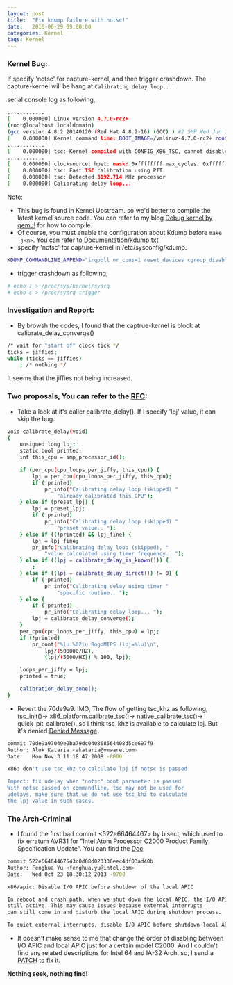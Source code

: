 ```yaml
---
layout: post
title:  "Fix kdump failure with notsc!"
date:   2016-06-29 09:00:00
categories: Kernel
tags: Kernel
---
```

### Kernel Bug:

If specify 'notsc' for capture-kernel, and then trigger crashdown. The capture-kernel will be hang at `Calibrating delay loop...`\. 

serial console log as following,

```sh
............
[    0.000000] Linux version 4.7.0-rc2+
(root@localhost.localdomain)
(gcc version 4.8.2 20140120 (Red Hat 4.8.2-16) (GCC) ) #2 SMP Wed Jun 156
[    0.000000] Kernel command line: BOOT_IMAGE=/vmlinuz-4.7.0-rc2+ root=/dev/mapper/centos-root ro rd.lvm.lv=centos/swap vconsole.font=latarcyrheb-sun16 rd.lvm.lv=centos/root crashkernel=256M vconsole.keymap=us console=tty0 console=ttyS0,115200n8 LANG=en_US.UTF-8 irqpoll nr_cpus=1 reset_devices cgroup_disable=memory mce=off numa=off panic=10 rootflags=nofail acpi_no_memhotplug notsc
............
[    0.000000] tsc: Kernel compiled with CONFIG_X86_TSC, cannot disable TSC completely
............
[    0.000000] clocksource: hpet: mask: 0xffffffff max_cycles: 0xffffffff, max_idle_ns: 133484882848 ns
[    0.000000] tsc: Fast TSC calibration using PIT
[    0.000000] tsc: Detected 3192.714 MHz processor
[    0.000000] Calibrating delay loop...
```

Note:

- This bug is found in Kernel Upstream. so we'd better to compile the latest kernel source code. You can refer to my blog [Debug kernel by qemu!](https://pandawei.github.io/kernel/virtualization/2016/05/01/debug-kernel-by-qemu.html) for how to compile.
- Of course, you must enable the configuration about Kdump before `make -j<n>`\. You can refer to [Documentation/kdump.txt](https://www.kernel.org/doc/Documentation/kdump/kdump.txt)
- specify 'notsc' for capture-kernel in /etc/sysconfig/kdump.

```sh
KDUMP_COMMANDLINE_APPEND="irqpoll nr_cpus=1 reset_devices cgroup_disable=memory mce=off numa=off udev.children-max=2 panic=10 rootflags=nofail"
```

- trigger crashdown as following,

```sh
# echo 1 > /proc/sys/kernel/sysrq
# echo c > /proc/sysrq-trigger
```

### Investigation and Report:

- By browsh the codes, I found that the captrue-kernel is block at calibrate_delay_converge()

```sh
/* wait for "start of" clock tick */
ticks = jiffies;
while (ticks == jiffies)
    ; /* nothing */
```

It seems that the jiffies not being increased.

### Two proposals, You can refer to the [RFC](https://lkml.org/lkml/2016/6/14/178):

- Take a look at it's caller calibrate_delay(). If I specify 'lpj' value, it can skip the bug.

```sh
void calibrate_delay(void)
{
	unsigned long lpj;
	static bool printed;
	int this_cpu = smp_processor_id();

	if (per_cpu(cpu_loops_per_jiffy, this_cpu)) {
		lpj = per_cpu(cpu_loops_per_jiffy, this_cpu);
		if (!printed)
			pr_info("Calibrating delay loop (skipped) "
				"already calibrated this CPU");
	} else if (preset_lpj) {
		lpj = preset_lpj;
		if (!printed)
			pr_info("Calibrating delay loop (skipped) "
				"preset value.. ");
	} else if ((!printed) && lpj_fine) {
		lpj = lpj_fine;
		pr_info("Calibrating delay loop (skipped), "
			"value calculated using timer frequency.. ");
	} else if ((lpj = calibrate_delay_is_known())) {
		;
	} else if ((lpj = calibrate_delay_direct()) != 0) {
		if (!printed)
			pr_info("Calibrating delay using timer "
				"specific routine.. ");
	} else {
		if (!printed)
			pr_info("Calibrating delay loop... ");
		lpj = calibrate_delay_converge();
	}
	per_cpu(cpu_loops_per_jiffy, this_cpu) = lpj;
	if (!printed)
		pr_cont("%lu.%02lu BogoMIPS (lpj=%lu)\n",
			lpj/(500000/HZ),
			(lpj/(5000/HZ)) % 100, lpj);

	loops_per_jiffy = lpj;
	printed = true;

	calibration_delay_done();
}
```

- Revert the 70de9a9. IMO, The flow of getting tsc_khz as following, tsc_init()-> x86_platform.calibrate_tsc()-> native_calibrate_tsc()-> quick_pit_calibrate(). so I think tsc_khz is available to calculate lpj. But it's denied [Denied Message](https://lkml.org/lkml/2016/6/24/237).

```sh
commit 70de9a97049e0ba79dc040868564408d5ce697f9
Author: Alok Kataria <akataria@vmware.com>
Date:   Mon Nov 3 11:18:47 2008 -0800

x86: don't use tsc_khz to calculate lpj if notsc is passed

Impact: fix udelay when "notsc" boot parameter is passed
With notsc passed on commandline, tsc may not be used for
udelays, make sure that we do not use tsc_khz to calculate
the lpj value in such cases.
```

### The Arch-Criminal

- I found the first bad commit <522e66464467> by bisect, which used to fix erratum AVR31 for "Intel Atom Processor C2000 Product Family Specification Update". You can find the [Doc](http://www.intel.com/content/dam/www/public/us/en/documents/specification-updates/atom-c2000-family-spec-update.pdf).

```sh
commit 522e66464467543c0d88d023336eec4df03ad40b
Author: Fenghua Yu <fenghua.yu@intel.com>
Date:   Wed Oct 23 18:30:12 2013 -0700

x86/apic: Disable I/O APIC before shutdown of the local APIC

In reboot and crash path, when we shut down the local APIC, the I/O APIC is
still active. This may cause issues because external interrupts
can still come in and disturb the local APIC during shutdown process.

To quiet external interrupts, disable I/O APIC before shutdown local APIC.
```

- It doesn't make sense to me that change the order of disabling between I/O APIC and local APIC just for a certain model C2000. And I couldn't find any related descriptions for Intel 64 and IA-32 Arch. so, I send a [PATCH](https://lkml.org/lkml/2016/6/29/18) to fix it.


**Nothing seek, nothing find!**
